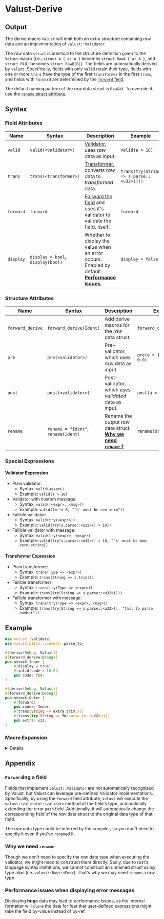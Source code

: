 # Valust-Derive

## Output

The derive macro `Valust` will emit both an extra structure containing _raw_
data and an implementation of `valust::Validator`.

The _raw_ data `struct` is identical to the structure definition given to the
`Valust` macro (i.e., `struct A { a: A }` becomes `struct RawA { a: A }`, and
`struct B(B)` becomes `struct RawB(B)`). The fields are automatically derived by
`Valust`. Specifically, fields with only `valid` retain their type, fields with
one or more `trans` have the type of the first `transformer` in the first
`trans`, and fields with `forward` are determined by the
[`forward` field](#forwarding-a-field).

The default naming pattern of the _raw_ data struct is `RawXXX`. To override it,
use the [`rename` struct attribute](#structure-attributes).

## Syntax

### Field Attributes

| Name      | Syntax                            | Description                                                                                                                                                 | Example                                  |
| --------- | --------------------------------- | ----------------------------------------------------------------------------------------------------------------------------------------------------------- | ---------------------------------------- |
| `valid`   | `valid(<validator>)`              | [Validator](#validator-expression), uses _raw_ data as input.                                                                                               | `valid(a > 10)`                          |
| `trans`   | `trans(<transformer>)`            | [Transformer](#transformer-expression), converts _raw_ data to _transformed_ data.                                                                          | `trans(try(String => s.parse::<u32>()))` |
| `forward` | `forward`                         | [Forward the field](#forwarding-a-field) and uses it's validator to validate the field. itself.                                                             | `forward`                                |
| `display` | `display = bool`, `display(bool)` | Whether to display the value when an error occurs. Enabled by default. <br /> [**Performance issues.**](#performance-issues-when-displaying-error-messages) | `display = false`                        |

### Structure Attributes

| Name             | Syntax                              | Description                                                                                 | Example                     |
| ---------------- | ----------------------------------- | ------------------------------------------------------------------------------------------- | --------------------------- |
| `forward_derive` | `forward_derive(Ident)`             | Add derive macros for the _raw_ data struct.                                                | `forward_derive(Debug)`     |
| `pre`            | `pre(<validator>)`                  | Pre-validator, which uses _raw_ data as input.                                              | `pre(a > 10, b + c != 0.0)` |
| `post`           | `post(<validator>)`                 | Post-validator, which uses _validated_ data as input.                                       | `post(a > 10)`              |
| `rename`         | `rename = "Ident"`, `rename(Ident)` | Rename the output _raw_ data struct. <br /> [**Why we need `rename` ?**](#why-we-need-rename) | `rename(Original)`          |

### Special Expressions

#### Validator Expression

- Plain validator:
  - Syntax: `valid(<expr>)`
  - Example: `valid(a > 10)`
- Validator with custom message:
  - Syntax: `valid((<expr>, <msg>))`
  - Example: ``valid((b != 0, "`b` must be non-zero"))``
- Fallible validator:
  - Syntax: `valid(try(<expr>))`
  - Example: `valid(try(s.parse::<u32>() > 10))`
- Fallible validator with message:
  - Syntax: `valid(try(<expr>, <msg>))`
  - Example: ``valid(try(s.parse::<u32>() > 10, "`s` must be non-zero-string))``

#### Transformer Expression

- Plain transformer:
  - Syntax: `trans(Type => <expr>)`
  - Example: `trans(String => s.trim())`
- Fallible transformer:
  - Syntax: `trans(try(Type => <expr>))`
  - Example: `trans(try(String => s.parse::<u32>()))`
- Fallible transformer with message:
  - Syntax: `trans(try(Type => <expr>, <msg>))`
  - Example: `trans(try(String => s.parse::<u32>(), "fail to parse number"))`

## Example

```rust
use valust::Validate;
use valust_utils::convert::parse_to;
    
#[derive(Debug, Valust)]
#[forward_derive(Debug)]
pub struct Inner {
    #[display = true]
    #[valid(code > 10.0)]
    pub code: f64,
}

#[derive(Debug, Valust)]
#[forward_derive(Debug)]
pub struct Outer {
    #[forward]
    pub inner: Inner,
    #[trans(String => extra.trim())]
    #[trans(try(String => fn(parse_to::<u32>)))]
    pub extra: u32,
}
```

### Macro Expansion

<details>

```rust
#[automatically_derived]
#[derive(Debug)]
pub struct RawInner {
    pub code: f64,
}
#[automatically_derived]
impl ::valust::Validate<Inner> for RawInner {
    fn validate(
        self,
    ) -> ::std::result::Result<Inner, ::valust::error::ValidationError> {
        #![allow(non_snake_case)]
        let RawInner { code } = self;
        let mut __valust_error_Inner = ::valust::error::ValidationError::new();
        fn _valust_process_code(
            code: f64,
            _valust_error: &mut ::valust::error::ValidationError,
        ) -> ::std::option::Option<f64> {
            if !(code > 10.0) {
                _valust_error.push_validate_error(
                    ::valust::error::validate::ValidateError {
                        field: "code",
                        path: format!("{}", "code"),
                        value: format!("(f64) {:?}", code),
                        cause: ::std::option::Option::None,
                        message: ::std::option::Option::Some(
                            "code must be greater than 10.0",
                        ),
                        expression: "code > 10.0",
                        type_name: "f64",
                    },
                );
            }
            ::std::option::Option::Some(code)
        }
        let code: ::std::option::Option<f64> =
            _valust_process_code(code, &mut __valust_error_Inner);
        __valust_error_Inner.check()?;
        let mut __valust_error_Inner = ::valust::error::ValidationError::new();
        let code =
            code.expect("Unexpected error occurred while processing field `code`");
        __valust_error_Inner.check()?;
        ::std::result::Result::Ok(Inner { code })
    }
}

#[automatically_derived]
#[derive(Debug)]
pub struct RawOuter {
    pub inner: RawInner,
    pub extra: String,
}
#[automatically_derived]
impl ::valust::Validate<Outer> for RawOuter {
    fn validate(
        self,
    ) -> ::std::result::Result<Outer, ::valust::error::ValidationError> {
        #![allow(non_snake_case)]
        let RawOuter { inner, extra } = self;
        let mut __valust_error_Outer = ::valust::error::ValidationError::new();
        fn _valust_process_inner(
            inner: RawInner,
            _valust_error: &mut ::valust::error::ValidationError,
        ) -> ::std::option::Option<Inner> {
            let inner = match (<RawInner as ::valust::Validate<Inner>>::validate(inner))
            {
                Ok(value) => value,
                Err(__valust_err_inner) => {
                    _valust_error.extend_error("inner", __valust_err_inner);
                    return None;
                }
            };
            ::std::option::Option::Some(inner)
        }
        let inner: ::std::option::Option<Inner> =
            _valust_process_inner(inner, &mut __valust_error_Outer);
        fn _valust_process_extra(
            extra: String,
            _valust_error: &mut ::valust::error::ValidationError,
        ) -> ::std::option::Option<u32> {
            let extra = extra.trim();
            let __format_err_clone_extra = extra.clone();
            let extra = match (parse_to::<u32>(extra)) {
                Ok(value) => value,
                Err(__valust_err_extra) => {
                    _valust_error.push_transform_error(
                        ::valust::error::transform::TransformError {
                            field: "extra",
                            path: format!("{}", "extra"),
                            value: format!("(String) {:?}", __format_err_clone_extra),
                            cause: ::std::boxed::Box::new(__valust_err_extra),
                            message: ::std::option::Option::None,
                            expression: "parse_to :: < u32 > (extra)",
                            source_type_name: "String",
                            target_type_name: "u32",
                        },
                    );
                    return None;
                }
            };
            ::std::option::Option::Some(extra)
        }
        let extra: ::std::option::Option<u32> =
            _valust_process_extra(extra, &mut __valust_error_Outer);
        __valust_error_Outer.check()?;
        let mut __valust_error_Outer = ::valust::error::ValidationError::new();
        let inner =
            inner.expect("Unexpected error occurred while processing field `inner`");
        let extra =
            extra.expect("Unexpected error occurred while processing field `extra`");
        __valust_error_Outer.check()?;
        ::std::result::Result::Ok(Outer { inner, extra })
    }
}
```

</details>

## Appendix

### `Forward`ing a field

Fields that implement `valust::Validator` are not automatically recognized by
Valust, but Valust can leverage pre-defined Validator implementations.
Specifically, by using the `forward` field attribute, `Valust` will execute the
`valust::Validator::validate` method of the field's type, automatically
extending the error `path` field. Additionally, it will automatically change the
corresponding field of the _raw_ data struct to the original data type of that
field.

The _raw_ data type could be inferred by the compiler, so you don't need to
specify it even if you've `rename`d it.

### Why we need `rename`

Though we don't need to specify the _raw_ data type when executing the
validator, we might need to construct them directly. Sadly, due to rust's
language syntax limitations, we cannot construct an unnamed struct using type
alias (i.e. `valust::Raw::<Foo>`). That's why we may need `rename` a _raw_
type.

### Performance issues when displaying error messages

Displaying **huge** data may lead to performance issues, as the internal
formatter will `clone` the data for fear that user-defined expressions might
take the field by-value instead of by-ref.
